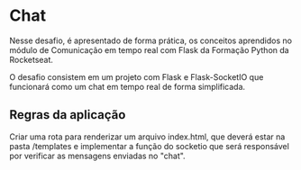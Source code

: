 # Chat

Nesse desafio, é apresentado de forma prática, os conceitos aprendidos no módulo de Comunicação em tempo real com Flask da Formação Python da Rocketseat.

O desafio consistem em um projeto com Flask e Flask-SocketIO que funcionará como um chat em tempo real de forma simplificada.

## Regras da aplicação

Criar uma rota para renderizar um arquivo index.html, que deverá estar na pasta /templates e implementar a função do socketio que será responsável por verificar as mensagens enviadas no "chat".